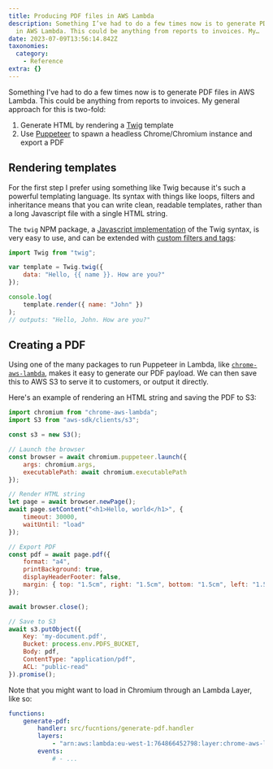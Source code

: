 ```yaml
---
title: Producing PDF files in AWS Lambda
description: Something I’ve had to do a few times now is to generate PDF files
  in AWS Lambda. This could be anything from reports to invoices. My…
date: 2023-07-09T13:56:14.842Z
taxonomies:
  category:
    - Reference
extra: {}
---
```

Something I've had to do a few times now is to generate PDF files in AWS Lambda. This could be anything from reports to invoices. My general approach for this is two-fold:

1. Generate HTML by rendering a [Twig](https://twig.symfony.com) template
2. Use [Puppeteer](https://pptr.dev) to spawn a headless Chrome/Chromium instance and export a PDF

## Rendering templates
For the first step I prefer using something like Twig because it's such a powerful templating language. Its syntax with things like loops, filters and inheritance means that you can write clean, readable templates, rather than a long Javascript file with a single HTML string.

The `twig` NPM package, a [Javascript implementation](https://github.com/twigjs/twig.js/) of the Twig syntax, is very easy to use, and can be extended with [custom filters and tags](https://github.com/twigjs/twig.js/wiki/Extending-twig.js):

```js
import Twig from "twig";

var template = Twig.twig({
    data: "Hello, {{ name }}. How are you?"
});

console.log(
    template.render({ name: "John" })
);
// outputs: "Hello, John. How are you?"
```

## Creating a PDF
Using one of the many packages to run Puppeteer in Lambda, like [`chrome-aws-lambda`](https://github.com/alixaxel/chrome-aws-lambda), makes it easy to generate our PDF payload. We can then save this to AWS S3 to serve it to customers, or output it directly.

Here's an example of rendering an HTML string and saving the PDF to S3:

```js
import chromium from "chrome-aws-lambda";
import S3 from "aws-sdk/clients/s3";

const s3 = new S3();

// Launch the browser
const browser = await chromium.puppeteer.launch({
	args: chromium.args,
	executablePath: await chromium.executablePath
});

// Render HTML string
let page = await browser.newPage();
await page.setContent("<h1>Hello, world</h1>", {  
	timeout: 30000,  
	waitUntil: "load"  
});

// Export PDF
const pdf = await page.pdf({
	format: "a4",
	printBackground: true,
	displayHeaderFooter: false,
	margin: { top: "1.5cm", right: "1.5cm", bottom: "1.5cm", left: "1.5cm" }
});

await browser.close();

// Save to S3
await s3.putObject({
	Key: 'my-document.pdf',
	Bucket: process.env.PDFS_BUCKET,
	Body: pdf,
	ContentType: "application/pdf",
	ACL: "public-read"
}).promise();
```

Note that you might want to load in Chromium through an Lambda Layer, like so:

```yml
functions:
	generate-pdf:
		handler: src/fucntions/generate-pdf.handler
		layers:
			- "arn:aws:lambda:eu-west-1:764866452798:layer:chrome-aws-lambda:25"
		events:
			# - ...
```